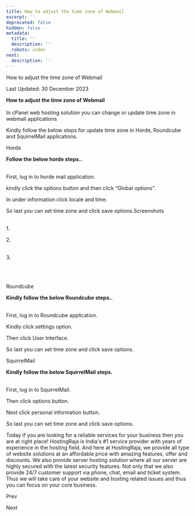 ```yaml
---
title: How to adjust the time zone of Webmail
excerpt: ''
deprecated: false
hidden: false
metadata:
  title: ''
  description: ''
  robots: index
next:
  description: ''
---
```


<div class="page-header">

How to adjust the time zone of Webmail 
</div>

<span class="icon-calendar" aria-hidden="true"></span>

Last Updated: 30 December 2023 

<div itemprop="articleBody">
<span style={{fontSize: "xx-large"}}><strong>How to adjust the time zone of Webmail</strong></span>
<div dir="ltr" style={{textAlign: "left"}}><span style={{fontSize: "large"}}><br /><span style={{fontSize: "18pt"}}>In cPanel web hosting solution you can change or update time zone in webmail applications</span></span></div>
<p dir="ltr"><span style={{fontSize: "18pt"}}>Kindly follow the below steps for update time zone in Horde, Roundcube and SquirrelMail applications.</span></p>
<p dir="ltr"> </p>
<div dir="ltr"><span style={{fontSize: "18pt", fontFamily: "georgia, palatino"}}>Horde</span></div>
<p dir="ltr"><span style={{fontSize: "18pt"}}><strong>Follow the below horde steps..<br /><br /></strong></span></p>

<p dir="ltr"><span style={{fontSize: "18pt"}}>First, log in to horde mail application.</span></p>

<p dir="ltr"><span style={{fontSize: "18pt"}}>kindly click the options button and then click “Global options”.</span></p>

<p dir="ltr"><span style={{fontSize: "18pt"}}>In under information click locale and time.</span></p>

<p dir="ltr"><span style={{fontSize: "18pt"}}>So last you can set time zone and click save options.Screenshots</span></p>

<p dir="ltr"><span style={{fontSize: "18pt"}}><br />1.</span></p>
<p dir="ltr"><span style={{fontSize: "18pt"}}></span></p>
<p> </p>
<div dir="ltr"><span style={{fontSize: "18pt"}}>2.</span></div>
<div dir="ltr"><span style={{fontSize: "18pt"}}></span></div>
<p dir="ltr"><span style={{fontSize: "18pt"}}><br />3.</span></p>
<p dir="ltr"><span style={{fontSize: "18pt"}}></span></p>
<p><br /><br /></p>
<div dir="ltr"><span style={{fontSize: "18pt", fontFamily: "georgia, palatino"}}>Roundcube</span></div>
<p dir="ltr"><span style={{fontSize: "18pt"}}><strong>Kindly follow the below  Roundcube steps..<br /><br /></strong></span></p>

<p dir="ltr"><span style={{fontSize: "18pt"}}>First, log in to Roundcube application.</span></p>

<p dir="ltr"><span style={{fontSize: "18pt"}}>Kindly click settings option.</span></p>

<p dir="ltr"><span style={{fontSize: "18pt"}}>Then click User Interface.</span></p>

<p dir="ltr"><span style={{fontSize: "18pt"}}>So last you can set time zone and click save options.</span></p>

<div dir="ltr"><span style={{fontSize: "18pt", fontFamily: "georgia, palatino"}}> </span></div>
<div dir="ltr"><span style={{fontSize: "18pt", fontFamily: "georgia, palatino"}}>SquirrelMail</span></div>
<p dir="ltr"><span style={{fontSize: "18pt"}}><strong>Kindly follow the below SquirrelMail steps.<br /><br /></strong></span></p>

<p dir="ltr"><span style={{fontSize: "18pt"}}>First, log in to SquirrelMail.</span></p>

<p dir="ltr"><span style={{fontSize: "18pt"}}>Then click options button.</span></p>

<p dir="ltr"><span style={{fontSize: "18pt"}}>Next click personal information button.</span></p>

<p dir="ltr"><span style={{fontSize: "large"}}><span style={{fontSize: "18pt"}}>So last you can set </span>time<span style={{fontSize: "18pt"}}> zone and click save options.</span> </span></p>

<p> </p>
<p><span style={{fontSize: "large"}}><span style={{fontSize: "18pt"}}>Today if you are looking for a reliable services for your business then you are at right place! HostingRaja is India's #1 service provider with years of experience in the hosting field. And here at HostingRaja, we provide all type of website solutions at an affordable price with amazing features, offer and discounts. We also provide server hosting solution where all our server are highly secured with the latest security features. Not only that we also provide 24/7 customer support via phone, chat, email and ticket system. Thus we will take care of your website and hosting related issues and thus you can focus on your core business. </span></span></p>
<p> </p>
<div><span style={{fontSize: "large"}}> </span></div> </div>

<span class="icon-chevron-left" aria-hidden="true"></span> <span aria-hidden="true">Prev</span> 

<span aria-hidden="true">Next</span> <span class="icon-chevron-right" aria-hidden="true"></span> 

</div>